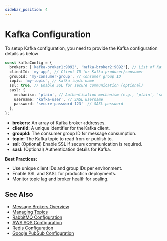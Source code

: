 ```yaml
---
sidebar_position: 4
---
```


# Kafka Configuration
To setup Kafka configuration, you need to provide the Kafka configuration details as below

```typescript
const kafkaConfig = {
  brokers: ['kafka-broker1:9092', 'kafka-broker2:9092'], // List of Kafka brokers
  clientId: 'my-app', // Client ID for Kafka producer/consumer
  groupId: 'my-consumer-group', // Consumer group ID
  topic: 'my-topic', // Kafka topic name
  ssl: true, // Enable SSL for secure communication (optional)
  sasl: {
    mechanism: 'plain', // Authentication mechanism (e.g., 'plain', 'scram-sha-256')
    username: 'kafka-user', // SASL username
    password: 'secure-password-123', // SASL password
  },
};
```

- **brokers:** An array of Kafka broker addresses.
- **clientId:** A unique identifier for the Kafka client.
- **groupId:** The consumer group ID for message consumption.
- **topic:** The Kafka topic to read from or publish to.
- **ssl:** (Optional) Enable SSL if secure communication is required.
- **sasl:** (Optional) Authentication details for Kafka.

**Best Practices:**
- Use unique client IDs and group IDs per environment.
- Enable SSL and SASL for production deployments.
- Monitor topic lag and broker health for scaling.

## See Also
- [Message Brokers Overview](../message-brokers.md)
- [Managing Topics](../managing-topics.md)
- [RabbitMQ Configuration](./rabbit-mq.md)
- [AWS SQS Configuration](./aws-sqs.md)
- [Redis Configuration](./redis.md)
- [Google PubSub Configuration](./google-pubsub.md)
